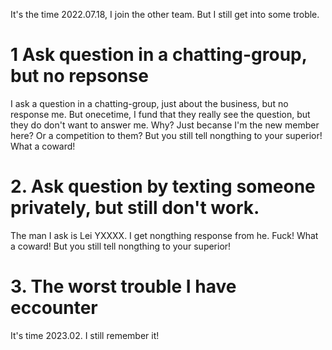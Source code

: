 It's the time 2022.07.18, I join the other team. But I still get into some troble.    
# 1 Ask question in a chatting-group, but no repsonse    
I ask a question in a chatting-group, just about the business, but no response me. But onecetime, I fund that they really see the question, but they do don't want to answer me. Why? Just becanse I'm the new member here? Or a competition to them? But you still tell nongthing to your superior! What a coward!       

# 2. Ask question by texting someone privately, but still don't work. 
The man I ask is Lei YXXXX. I get nongthing response from he. Fuck! What a coward! But you still tell nongthing to your superior!      

# 3. The worst trouble I have eccounter  
It's time 2023.02. I still remember it!   














